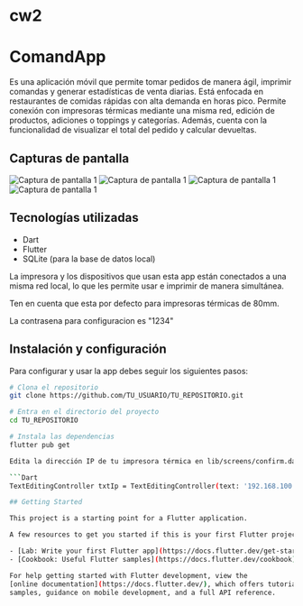 # cw2

# ComandApp

Es una aplicación móvil que permite tomar pedidos de manera ágil, imprimir comandas y generar estadísticas de venta diarias. Está enfocada en restaurantes de comidas rápidas con alta demanda en horas pico. Permite conexión con impresoras térmicas mediante una misma red, edición de productos, adiciones o toppings y categorías. Además, cuenta con la funcionalidad de visualizar el total del pedido y calcular devueltas.

## Capturas de pantalla

![Captura de pantalla 1](assets/Screenshots/img1.jpg)
![Captura de pantalla 1](assets/Screenshots/img2.jpg)
![Captura de pantalla 1](assets/Screenshots/img3.jpg)
![Captura de pantalla 1](assets/Screenshots/img4.jpg)
## Tecnologías utilizadas

- Dart
- Flutter
- SQLite (para la base de datos local)

La impresora y los dispositivos que usan esta app están conectados a una misma red local, lo que les permite usar e imprimir de manera simultánea.

Ten en cuenta que esta por defecto para impresoras térmicas de 80mm.

La contrasena para configuracion es "1234"

## Instalación y configuración

Para configurar y usar la app debes seguir los siguientes pasos:

```bash
# Clona el repositorio
git clone https://github.com/TU_USUARIO/TU_REPOSITORIO.git

# Entra en el directorio del proyecto
cd TU_REPOSITORIO

# Instala las dependencias
flutter pub get

Edita la dirección IP de tu impresora térmica en lib/screens/confirm.dart en la línea 24:

```Dart
TextEditingController txtIp = TextEditingController(text: '192.168.100.119');

## Getting Started

This project is a starting point for a Flutter application.

A few resources to get you started if this is your first Flutter project:

- [Lab: Write your first Flutter app](https://docs.flutter.dev/get-started/codelab)
- [Cookbook: Useful Flutter samples](https://docs.flutter.dev/cookbook)

For help getting started with Flutter development, view the
[online documentation](https://docs.flutter.dev/), which offers tutorials,
samples, guidance on mobile development, and a full API reference.
